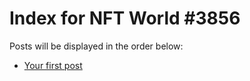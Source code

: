 # Index for NFT World #3856
Posts will be displayed in the order below:

- [Your first post](./001-first.md)


